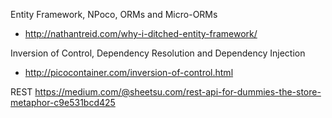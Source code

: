 Entity Framework, NPoco, ORMs and Micro-ORMs
* http://nathantreid.com/why-i-ditched-entity-framework/

Inversion of Control, Dependency Resolution and Dependency Injection
* http://picocontainer.com/inversion-of-control.html

REST
https://medium.com/@sheetsu.com/rest-api-for-dummies-the-store-metaphor-c9e531bcd425
